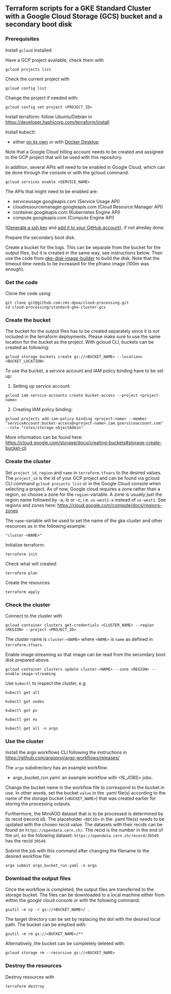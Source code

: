## Terraform scripts for a GKE Standard Cluster with a Google Cloud Storage (GCS) bucket and a secondary boot disk

### Prerequisites


Install `gcloud` installed

Have a GCP project available, check them with

```
gcloud projects list
```

Check the current project with

```
gcloud config list
```

Change the project if needed with:

```
gcloud config set project <PROJECT_ID>
```

Install terraform: follow Ubuntu/Debian in https://developer.hashicorp.com/terraform/install

Install kubectl:
- either [on its own](https://kubernetes.io/docs/tasks/tools/install-kubectl-linux/#install-using-native-package-management) or with [Docker Desktop](https://www.docker.com/products/docker-desktop/)

Note that a Google Cloud billing account needs to be created and assigned to the GCP project that will be used with this repository.

In addition, several APIs will need to be enabled in Google Cloud, which can be done through the console or with the gcloud command:

```
gcloud services enable <SERVICE_NAME>
```

The APIs that might need to be enabled are:
- serviceusage.googleapis.com (Service Usage API)
- cloudresourcemanager.googleapis.com (Cloud Resource Manager API)
- container.googleapis.com (Kubernetes Engine API)
- compute.googleapis.com (Compute Engine API)

([Generate a ssh key](https://docs.github.com/en/authentication/connecting-to-github-with-ssh/generating-a-new-ssh-key-and-adding-it-to-the-ssh-agent?platform=linux) and [add it to your GitHub account](https://docs.github.com/en/authentication/connecting-to-github-with-ssh/adding-a-new-ssh-key-to-your-github-account?tool=webui)), if not alreday done.

Prepare the secondary boot disk.

Create a bucket for the logs. This can be separate from the bucket for the output files, but it is created in the same way, see instructions below. Then use the code from [gke-disk-image-builder](https://github.com/GoogleCloudPlatform/ai-on-gke/tree/main/tools/gke-disk-image-builder) to build the disk. Note that the timeout time needs to be increased for the pfnano image (100m was enough).

### Get the code

Clone the code using:

```
git clone git@github.com:cms-dpoa/cloud-processing.git
cd cloud-processing/standard-gke-cluster-gcs
```

### Create the bucket

The bucket for the output files has to be created separately since it is not included in the terraform deployments.
Please make sure to use the same location for the bucket as the project.
With gcloud CLI, buckets can be created as following:

```
gcloud storage buckets create gs://<BUCKET_NAME> --location=<BUCKET_LOCATION>
```

To use the bucket, a service account and IAM policy binding have to be set up:

1. Setting up service account:
```
gcloud iam service-accounts create bucket-access --project <project-name>
```
2. Creating IAM policy binding:
```
gcloud projects add-iam-policy-binding <project-name> --member "serviceAccount:bucket-access@<project-name>.iam.gserviceaccount.com" --role "roles/storage.objectAdmin"
```

More information can be found here: https://cloud.google.com/storage/docs/creating-buckets#storage-create-bucket-cli


### Create the cluster

Set `project_id`, `region` and `name` in `terraform.tfvars` to the desired values.
The `project_id` is the id of your GCP project and can be found via gcloud CLI command `gcloud projects list` or in the Google Cloud console when selecting a project.
As of now, Google cloud requires a zone rather than a region, so choose a zone for the `region`-variable.
A zone is usually just the region name followed by -a,-b or -c, i.e. `us-west1-a` instead of `us-west1`.
See regions and zones here: https://cloud.google.com/compute/docs/regions-zones

The `name`-variable will be used to set the name of the gke cluster and other resources as in the following example: 

```
"cluster-<NAME>"
```

Initialize terraform:

```
terraform init
```

Check what will created:

```
terraform plan
```

Create the resources

```
terraform apply
```

### Check the cluster

Connect to the cluster with

```
gcloud container clusters get-credentials <CLUSTER_NAME> --region <REGION> --project <PROJECT_ID>
```

The cluster name is `cluster-<NAME>` where `<NAME>` is `name` as defined in `terraform.tfvars`.

Enable image streaming so that image can be read from the secondary boot disk prepared above.

```
gcloud container clusters update cluster-<NAME> --zone <REGION> --enable-image-streaming
```

Use `kubectl` to inspect the cluster, e.g.

```
kubectl get all
```

```
kubectl get nodes
```

```
kubectl get pv
```

```
kubectl get ns
```

```
kubectl get all -n argo
```

### Use the cluster

Install the argo workflows CLI following the instructions in https://github.com/argoproj/argo-workflows/releases/

The `argo` subdirectory has an example workflow:

- argo_bucket_run.yaml: an example workflow with <N_JOBS> jobs.

Change the bucket name in the workflow file to correspond to the bucket in use.
In other words, set the bucket `value` in the .yaml file(s) according to the name of the storage bucket (`<BUCKET_NAME>`) that was created earlier for storing the processing outputs.

Furthermore, the MiniAOD dataset that is to be processed is determined by its recid (record id). The placeholder `<RECID>` in the .yaml file(s) needs to be updated with the chosen recid value.
The datasets with their recids can be found on `https://opendata.cern.ch/`.
The recid is the number in the end of the url, so the following dataset: `https://opendata.cern.ch/record/30549` has the recid `30549`.

Submit the job with this command after changing the filename to the desired workflow file:
```
argo submit argo_bucket_run.yaml -n argo 
```

### Download the output files
Once the workflow is completed, the output files are transferred to the storage bucket.
The files can be downloaded to a local machine either from within the google cloud console or with the following command:
```
gsutil -m cp -r gs://<BUCKET_NAME>/ .
```
The target directory can be set by replacing the dot with the desired local path.
The bucket can be emptied with:
```
gsutil -m rm gs://<BUCKET_NAME>/**
```
Alternatively, the bucket can be completely deleted with:
```
gcloud storage rm --recursive gs://<BUCKET_NAME>
```

### Destroy the resources

Destroy resources with

```
terraform destroy
```